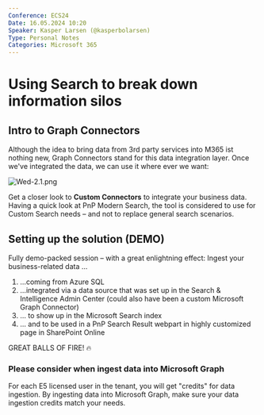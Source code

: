 ```yaml
---
Conference: ECS24
Date: 16.05.2024 10:20
Speaker: Kasper Larsen (@kasperbolarsen)
Type: Personal Notes
Categories: Microsoft 365
---
```


# Using Search to break down information silos

## Intro to Graph Connectors
Although the idea to bring data from 3rd party services into M365 ist nothing new, Graph Connectors stand for this data integration layer.
Once we've integrated the data, we can use it where ever we want:

![Wed-2.1.png](./assets/Wed-2.1.png)

Get a closer look to **Custom Connectors** to integrate your business data.
Having a quick look at PnP Modern Search, the tool is considered to use for Custom Search needs – and not to replace general search scenarios.

## Setting up the solution (DEMO)
Fully demo-packed session – with a great enlightning effect: 
Ingest your business-related data ...
1. ...coming from Azure SQL 
1. ...integrated via a data source that was set up in the Search & Intelligence Admin Center (could also have been a custom Microsoft Graph Connector) 
1. ... to show up in the Microsoft Search index
1. ... and to be used in a PnP Search Result webpart in highly customized page in SharePoint Online

GREAT BALLS OF FIRE! 🔥

### Please consider when ingest data into Microsoft Graph
For each E5 licensed user in the tenant, you will get "credits" for data ingestion. By ingesting data into Microsoft Graph, make sure your data ingestion credits match your needs.
